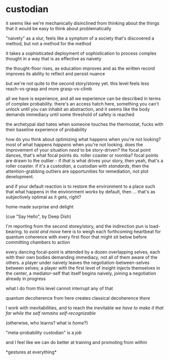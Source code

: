 # custodian

it seems like we're mechanically disinclined from thinking about the things that it would be easy to think about problematically

"naivety" as a slur, feels like a symptom of a society that's discovered a method, but not a method for the method

it takes a sophisticated deployment of sophistication to process complex thought in a way that is as effective as naivety

the thought-floor rises, as education improves and as the written record improves its ability to reflect and persist nuance

but we're not quite to the second story/storey yet. this level feels less reach-vs-grasp and more grasp-vs-climb

all we have is experience, and all we experience can be described in terms of complex probability. there's an access hatch here, something you can't unlock until you can inhabit an abstraction, and it seems like the body demands immediacy until some threshold of safety is reached

the archetypal dad hates when someone touches the thermostat, fucks with their baseline experience of probability

how do you think about optimizing what happens when you're not looking? most of what happens _happens_ when you're not looking. does the improvement of your situation _need_ to be story-driven? the focal point dances, that's what focal points do. roller coaster or roomba? focal points are drawn to the outlier - if _that_ is what drives your story, then yeah, that's a roller coaster. if it's a _custodian_, a custodian with _standards_, then the attention-grabbing outliers are opportunities for remediation, not plot development.

and if your default reaction is to restore the environment to a place such that what happens in the environment _works_ by default, then ... that's as subjectively optimal as it gets, right?

home-made surprise and delight

(cue "Say Hello", by Deep Dish)

I'm reporting from the second storey/story, and the indirection pun is load-bearing. to _exist and move_ here is to weigh each forthcoming heartbeat for quantum coherence with every first floor that might sit below before committing chambers to action

every dancing focal-point is attended by a dozen overlapping selves, each with their own bodies demanding immediacy, not all of them aware of the others. a player under naivety leaves the negotiation-between-selves between selves; a player with the first level of insight injects themselves in the center, a mediator-self that itself begins naively, joining a negotiation already in progress

what I do from this level cannot interrupt any of that

quantum decoherence from here creates classical decoherence _there_

I work with inevitabilities, and to reach the inevitable _we have to make it that far while the self remains self-recognizable_

(otherwise, who learns? what is _home_?)

"meta-probability custodian" is a _job_

and I feel like we can do better at training and promoting from within

\*gestures at everything\*
